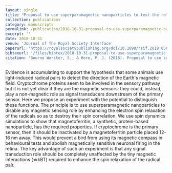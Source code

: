 ```yaml
---
layout: single
title: "Proposal to use superparamagnetic nanoparticles to test the role of cryptochrome in magnetoreception"
collection: publications
category: manuscripts
permalink: /publication/2018-10-31-proposal-to-use-superparamagnetic-nanoparticles-to-test-the-role-of-cryptochrome-in-magnetoreception/
excerpt: ''
date: 2018-10-31
venue: 'Journal of The Royal Society Interface'
paperurl: 'https://royalsocietypublishing.org/doi/10.1098/rsif.2018.0587'
bibtexurl: '/files/bibtex/2018-10-31-proposal-to-use-superparamagnetic-nanoparticles-to-test-the-role-of-cryptochrome-in-magnetoreception.bib'
citation: 'Bourne Worster, S., & Hore, P. J. (2018). Proposal to use superparamagnetic nanoparticles to test the role of cryptochrome in magnetoreception. Journal of the Royal Society. Interface, 15(147), 20180587. https://doi.org/10.1098/rsif.2018.0587'
---
```

Evidence is accumulating to support the hypothesis that some animals use light-induced radical pairs to detect the direction of the Earth's magnetic field. Cryptochrome proteins seem to be involved in the sensory pathway but it is not yet clear if they are the magnetic sensors: they could, instead, play a non-magnetic role as signal transducers downstream of the primary sensor. Here we propose an experiment with the potential to distinguish these functions. The principle is to use superparamagnetic nanoparticles to disable any magnetic sensing role by enhancing the electron spin relaxation of the radicals so as to destroy their spin correlation. We use spin dynamics simulations to show that magnetoferritin, a synthetic, protein-based nanoparticle, has the required properties. If cryptochrome is the primary sensor, then it should be inactivated by a magnetoferritin particle placed 12–16 nm away. This would prevent a bird from using its magnetic compass in behavioural tests and abolish magnetically sensitive neuronal firing in the retina. The key advantage of such an experiment is that any signal transduction role should be completely unaffected by the tiny magnetic interactions (≪kBT) required to enhance the spin relaxation of the radical pair.